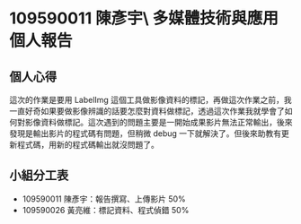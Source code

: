 # 109590011 陳彥宇\ 多媒體技術與應用個人報告

## 個人心得

這次的作業是要用 LabelImg 這個工具做影像資料的標記，再做這次作業之前，我一直好奇如果要做影像辨識的話要怎麼對資料做標記，透過這次作業我就學會了如何對影像資料做標記。這次遇到的問題主要是一開始成果影片無法正常輸出，後來發現是輸出影片的程式碼有問題，但稍微 debug 一下就解決了。但後來助教有更新程式碼，用新的程式碼輸出就沒問題了。

## 小組分工表

- 109590011 陳彥宇：報告撰寫、上傳影片 50%
- 109590026 黃亮維：標記資料、程式偵錯 50%